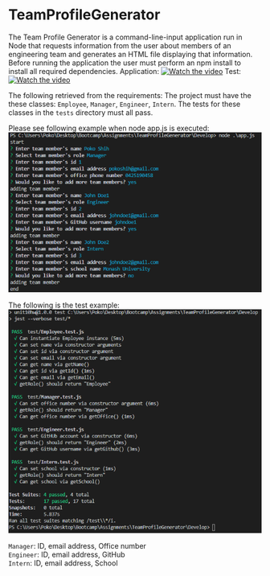 # TeamProfileGenerator

The Team Profile Generator is a command-line-input application run in Node that requests information from the user about members of an engineering team and generates an HTML file displaying that information. Before running the application the user must perform an npm install to install all required dependencies.
Application:
[![Watch the video](https://i.imgur.com/a/6cjRo8C)](https://youtu.be/r35JRrSmQm0)
Test:
[![Watch the video](https://i.imgur.com/uo5Z6Hf)](https://youtu.be/_xCCypjslsY)


The following retrieved from the requirements:
The project must have the these classes: `Employee`, `Manager`, `Engineer`,
`Intern`. The tests for these classes in the `tests` directory must all pass.

Please see following example when node app.js is executed:
<img src="/Assets/node-app.PNG">

The following is the test example:
<img src="/Assets/test.PNG">


`Manager`:
ID, email address, Office number<br>
`Engineer`:
ID, email address, GitHub<br>
`Intern`:
ID, email address, School<br>


